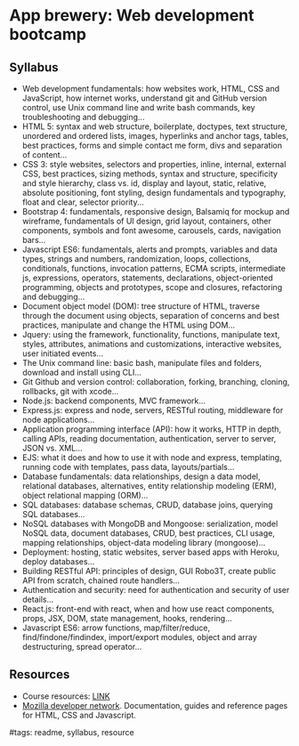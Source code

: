 # App brewery: Web development bootcamp

## Syllabus

- Web development fundamentals: how websites work, HTML, CSS and JavaScript, how internet works, understand git and GitHub version control, use Unix command line and write bash commands, key troubleshooting and debugging...
- HTML 5: syntax and web structure, boilerplate, doctypes, text structure, unordered and ordered lists, images, hyperlinks and anchor tags, tables, best practices, forms and simple contact me form, divs and separation of content...
- CSS 3: style websites, selectors and properties, inline, internal, external CSS, best practices, sizing methods, syntax and structure, specificity and style hierarchy, class vs. id, display and layout, static, relative, absolute positioning, font styling, design fundamentals and typography, float and clear, selector priority...
- Bootstrap 4: fundamentals, responsive design, Balsamiq for mockup and wireframe, fundamentals of UI design, grid layout, containers, other components, symbols and font awesome, carousels, cards, navigation bars...
- Javascript ES6: fundamentals, alerts and prompts, variables and data types, strings and numbers, randomization, loops, collections, conditionals, functions, invocation patterns, ECMA scripts, intermediate js, expressions, operators, statements, declarations, object-oriented programming, objects and prototypes, scope and closures, refactoring and debugging...
- Document object model (DOM): tree structure of HTML, traverse through the document using objects, separation of concerns and best practices, manipulate and change the HTML using DOM...
- Jquery: using the framework, functionality, functions, manipulate text, styles, attributes, animations and customizations, interactive websites, user initiated events...
- The Unix command line: basic bash, manipulate files and folders, download and install using CLI...
- Git Github and version control: collaboration, forking, branching, cloning, rollbacks, git with xcode...
- Node.js: backend components, MVC framework...
- Express.js: express and node, servers, RESTful routing, middleware for node applications...
- Application programming interface (API): how it works, HTTP in depth, calling APIs, reading documentation, authentication, server to server, JSON vs. XML...
- EJS: what it does and how to use it with node and express, templating, running code with templates, pass data, layouts/partials...
- Database fundamentals: data relationships, design a data model, relational databases, alternatives, entity relationship modeling (ERM), object relational mapping (ORM)...
- SQL databases: database schemas, CRUD, database joins, querying SQL databases...
- NoSQL databases with MongoDB and Mongoose: serialization, model NoSQL data, document databases, CRUD, best practices, CLI usage, mapping relationships, object-data modeling library (mongoose)...
- Deployment: hosting, static websites, server based apps with Heroku, deploy databases...
- Building RESTful API: principles of design, GUI Robo3T, create public API from scratch, chained route handlers...
- Authentication and security: need for authentication and security of user details...
- React.js: front-end with react, when and how use react components, props, JSX, DOM, state management, hooks, rendering...
- Javascript ES6: arrow functions, map/filter/reduce, find/findone/findindex, import/export modules, object and array destructuring, spread operator...

## Resources

- Course resources: [LINK](https://www.appbrewery.co/p/web-development-course-resources)
- [Mozilla developer network](https://developer.mozilla.org/). Documentation, guides and reference pages for HTML, CSS and Javascript. 

#tags: readme, syllabus, resource